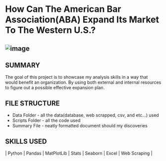 # How Can The American Bar Association(ABA) Expand Its Market To The Western U.S.?
## ![image](https://github.com/Jeremiah-Byrd/ABA-ProBono-Analysis-Python/assets/101752111/57a68777-b435-4e39-bf51-01ef7016e702)

## SUMMARY 
The goal of this project is to showcase my analysis skills in a way that would benefit an organization. By using both external and internal resources to figure out a possible effective expansion plan.

## FILE STRUCTURE 
- Data Folder - all the data(database, web scrapped, csv, and etc...) used
- Scripts Folder - all the code used
- Summary File - neatly formatted document should my discoveries

## SKILLS USED
| Python | Pandas | MatPlotLib | Stats | Seaborn | Excel | Web Scraping | 
